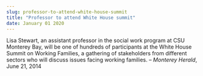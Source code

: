 ```yaml
---
slug: professor-to-attend-white-house-summit
title: "Professor to attend White House summit"
date: January 01 2020
---
```


 
<p>
  Lisa Stewart, an assistant professor in the social work program at CSU
  Monterey Bay, will be one of hundreds of participants at the White House
  Summit on Working Families, a gathering of stakeholders from different sectors
  who will discuss issues facing working families. – <em>Monterey Herald</em>,
  June 21, 2014
</p>
 
